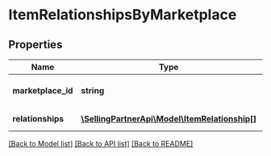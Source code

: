 # ItemRelationshipsByMarketplace

## Properties
Name | Type | Description | Notes
------------ | ------------- | ------------- | -------------
**marketplace_id** | **string** | Amazon marketplace identifier. | 
**relationships** | [**\SellingPartnerApi\Model\ItemRelationship[]**](ItemRelationship.md) | Relationships for the item. | 

[[Back to Model list]](../README.md#documentation-for-models) [[Back to API list]](../README.md#documentation-for-api-endpoints) [[Back to README]](../README.md)


